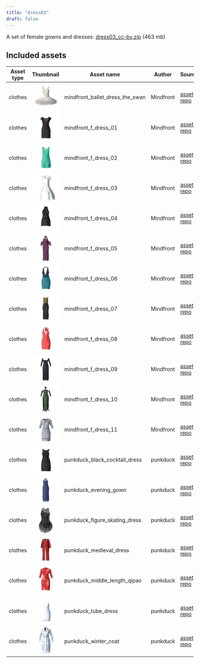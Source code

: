 ```yaml
---
title: "dress03"
draft: false
---
```


A set of female gowns and dresses: [dress03_cc-by.zip](http://files.makehumancommunity.org/asset_packs/dress03/dress03_cc-by.zip) (463 mb)


## Included assets

| Asset type | Thumbnail | Asset name | Author | Source | License |
| ---------- | --------- | ---------- | ------ | ------ | ------- |
| clothes | ![mindfront_ballet_dress_the_swan.png](mindfront_ballet_dress_the_swan.png) | mindfront_ballet_dress_the_swan | Mindfront | [asset repo](http://www.makehumancommunity.org/node/565) | CC-BY |
| clothes | ![mindfront_f_dress_01.png](mindfront_f_dress_01.png) | mindfront_f_dress_01 | Mindfront | [asset repo](http://www.makehumancommunity.org/node/343) | CC-BY |
| clothes | ![mindfront_f_dress_02.png](mindfront_f_dress_02.png) | mindfront_f_dress_02 | Mindfront | [asset repo](http://www.makehumancommunity.org/node/346) | CC-BY |
| clothes | ![mindfront_f_dress_03.png](mindfront_f_dress_03.png) | mindfront_f_dress_03 | Mindfront | [asset repo](http://www.makehumancommunity.org/node/354) | CC-BY |
| clothes | ![mindfront_f_dress_04.png](mindfront_f_dress_04.png) | mindfront_f_dress_04 | Mindfront | [asset repo](http://www.makehumancommunity.org/node/386) | CC-BY |
| clothes | ![mindfront_f_dress_05.png](mindfront_f_dress_05.png) | mindfront_f_dress_05 | Mindfront | [asset repo](http://www.makehumancommunity.org/node/1234) | CC-BY |
| clothes | ![mindfront_f_dress_06.png](mindfront_f_dress_06.png) | mindfront_f_dress_06 | Mindfront | [asset repo](http://www.makehumancommunity.org/node/1236) | CC-BY |
| clothes | ![mindfront_f_dress_07.png](mindfront_f_dress_07.png) | mindfront_f_dress_07 | Mindfront | [asset repo](http://www.makehumancommunity.org/node/1277) | CC-BY |
| clothes | ![mindfront_f_dress_08.png](mindfront_f_dress_08.png) | mindfront_f_dress_08 | Mindfront | [asset repo](http://www.makehumancommunity.org/node/1422) | CC-BY |
| clothes | ![mindfront_f_dress_09.png](mindfront_f_dress_09.png) | mindfront_f_dress_09 | Mindfront | [asset repo](http://www.makehumancommunity.org/node/1424) | CC-BY |
| clothes | ![mindfront_f_dress_10.png](mindfront_f_dress_10.png) | mindfront_f_dress_10 | Mindfront | [asset repo](http://www.makehumancommunity.org/node/1426) | CC-BY |
| clothes | ![mindfront_f_dress_11.png](mindfront_f_dress_11.png) | mindfront_f_dress_11 | Mindfront | [asset repo](http://www.makehumancommunity.org/node/1703) | CC-BY |
| clothes | ![punkduck_black_cocktail_dress.png](punkduck_black_cocktail_dress.png) | punkduck_black_cocktail_dress | punkduck | [asset repo](http://www.makehumancommunity.org/node/379) | CC-BY |
| clothes | ![punkduck_evening_gown.png](punkduck_evening_gown.png) | punkduck_evening_gown | punkduck | [asset repo](http://www.makehumancommunity.org/node/806) | CC-BY |
| clothes | ![punkduck_figure_skating_dress.png](punkduck_figure_skating_dress.png) | punkduck_figure_skating_dress | punkduck | [asset repo](http://www.makehumancommunity.org/node/1159) | CC-BY |
| clothes | ![punkduck_medieval_dress.png](punkduck_medieval_dress.png) | punkduck_medieval_dress | punkduck | [asset repo](http://www.makehumancommunity.org/node/1379) | CC-BY |
| clothes | ![punkduck_middle_length_qipao.png](punkduck_middle_length_qipao.png) | punkduck_middle_length_qipao | punkduck | [asset repo](http://www.makehumancommunity.org/node/857) | CC-BY |
| clothes | ![punkduck_tube_dress.png](punkduck_tube_dress.png) | punkduck_tube_dress | punkduck | [asset repo](http://www.makehumancommunity.org/node/411) | CC-BY |
| clothes | ![punkduck_winter_coat.png](punkduck_winter_coat.png) | punkduck_winter_coat | punkduck | [asset repo](http://www.makehumancommunity.org/node/443) | CC-BY |
